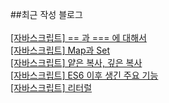 ##최근 작성 블로그<br/><br/>
<a href=https://gapus.tistory.com/25>[자바스크립트] == 과 === 에 대해서</a></br><a href=https://gapus.tistory.com/24>[자바스크립트] Map과 Set</a></br><a href=https://gapus.tistory.com/23>[자바스크립트] 얕은 복사, 깊은 복사</a></br><a href=https://gapus.tistory.com/22>[자바스크립트] ES6 이후 생긴 주요 기능</a></br><a href=https://gapus.tistory.com/21>[자바스크립트] 리터럴</a></br>